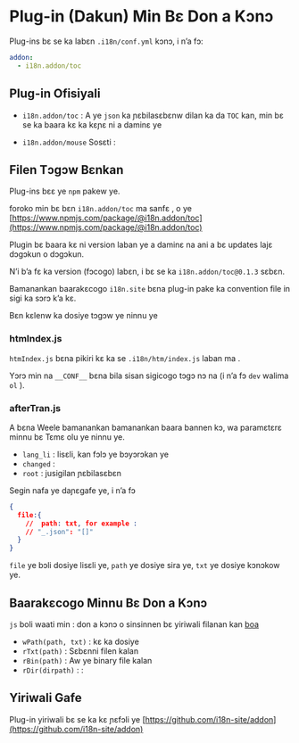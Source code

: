 # Plug-in (Dakun) Min Bɛ Don a Kɔnɔ

Plug-ins bɛ se ka labɛn `.i18n/conf.yml` kɔnɔ, i n’a fɔ:

```yml
addon:
  - i18n.addon/toc
```

## Plug-in Ofisiyali

* `i18n.addon/toc` :
  A ye `json` ka ɲɛbilasɛbɛnw dilan ka da `TOC` kan, min bɛ se ka baara kɛ ka kɛɲɛ ni a daminɛ ye

* `i18n.addon/mouse` Sosɛti :

## Filen Tɔgɔw Bɛnkan

Plug-ins bɛɛ ye `npm` pakew ye.

foroko min bɛ bɛn `i18n.addon/toc` ma sanfɛ , o ye [https://www.npmjs.com/package/@i18n.addon/toc](https://www.npmjs.com/package/@i18n.addon/toc)

Plugin bɛ baara kɛ ni version laban ye a daminɛ na ani a bɛ updates lajɛ dɔgɔkun o dɔgɔkun.

N’i b’a fɛ ka version (fɔcogo) labɛn, i bɛ se ka `i18n.addon/toc@0.1.3` sɛbɛn.

Bamanankan baarakɛcogo `i18n.site` bɛna plug-in pake ka convention file in sigi ka sɔrɔ k’a kɛ.

Bɛn kɛlenw ka dosiye tɔgɔw ye ninnu ye

### htmIndex.js

`htmIndex.js` bɛna pikiri kɛ ka se `.i18n/htm/index.js` laban ma .

Yɔrɔ min na `__CONF__` bɛna bila sisan sigicogo tɔgɔ nɔ na (i n’a fɔ `dev` walima `ol` ).

### afterTran.js

A bɛna Weele bamanankan bamanankan baara bannen kɔ, wa paramɛtɛrɛ minnu bɛ Tɛmɛ olu ye ninnu ye.

* `lang_li` : lisɛli, kan fɔlɔ ye bɔyɔrɔkan ye
* `changed` :
* `root` : jusigilan ɲɛbilasɛbɛn

Segin nafa ye daɲɛgafe ye, i n’a fɔ

```json
{
  file:{
    //  path: txt, for example :
    // "_.json": "[]"
  }
}
```

`file` ye bɔli dosiye lisɛli ye, `path` ye dosiye sira ye, `txt` ye dosiye kɔnɔkow ye.

## Baarakɛcogo Minnu Bɛ Don a Kɔnɔ

`js` boli waati min : don a kɔnɔ o sinsinnen bɛ yiriwali filanan kan [boa](https://github.com/boa-dev/boa)

* `wPath(path, txt)` : kɛ ka dosiye
* `rTxt(path)` : Sɛbɛnni filen kalan
* `rBin(path)` : Aw ye binary file kalan
* `rDir(dirpath)` : :

## Yiriwali Gafe

Plug-in yiriwali bɛ se ka kɛ ɲɛfɔli ye [https://github.com/i18n-site/addon](https://github.com/i18n-site/addon)